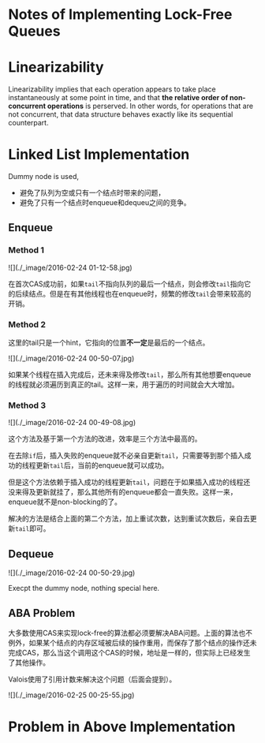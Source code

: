 # Notes of Implementing Lock-Free Queues

# Linearizability

Linearizability implies that each operation appears to take place instantaneously at some point in time, and that **the relative order of non-concurrent operations** is perserved. In other words, for operations that are not concurrent, that data structure behaves exactly like its sequential counterpart.

# Linked List Implementation

Dummy node is used,

* 避免了队列为空或只有一个结点时带来的问题，
* 避免了只有一个结点时enqueue和dequeu之间的竞争。

## Enqueue

### Method 1

![](./_image/2016-02-24 01-12-58.jpg)

在首次CAS成功前，如果`tail`不指向队列的最后一个结点，则会修改`tail`指向它的后续结点。但是在有其他线程也在enqueue时，频繁的修改`tail`会带来较高的开销。

### Method 2

这里的tail只是一个hint，它指向的位置**不一定**是最后的一个结点。

![](./_image/2016-02-24 00-50-07.jpg)

如果某个线程在插入完成后，还未来得及修改`tail`，那么所有其他想要enqueue的线程就必须遍历到真正的tail。这样一来，用于遍历的时间就会大大增加。

### Method 3

![](./_image/2016-02-24 00-49-08.jpg)

这个方法及基于第一个方法的改进，效率是三个方法中最高的。

在去除`if`后，插入失败的enqueue就不必亲自更新`tail`，只需要等到那个插入成功的线程更新`tail`后，当前的enqueue就可以成功。

但是这个方法依赖于插入成功的线程更新`tail`，问题在于如果插入成功的线程还没来得及更新就挂了，那么其他所有的enqueue都会一直失败。这样一来，enqueue就不是non-blocking的了。

解决的方法是结合上面的第二个方法，加上重试次数，达到重试次数后，亲自去更新`tail`即可。

## Dequeue

![](./_image/2016-02-24 00-50-29.jpg)

Execpt the dummy node, nothing special here.

## ABA Problem

大多数使用CAS来实现lock-free的算法都必须要解决ABA问题。上面的算法也不例外，如果某个结点的内存区域被后续的操作重用，而保存了那个结点的操作还未完成CAS，那么当这个调用这个CAS的时候，地址是一样的，但实际上已经发生了其他操作。

Valois使用了引用计数来解决这个问题（后面会提到）。

![](./_image/2016-02-25 00-25-55.jpg)

# Problem in Above Implementation